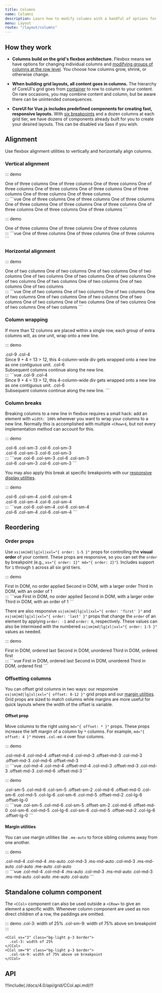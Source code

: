 ```yaml
---
title: Columns
name: Columns
description: Learn how to modify columns with a handful of options for alignment, ordering, and offsetting thanks to our flexbox grid system.
menu: Layout
route: "/layout/columns"
---
```


## How they work

- **Columns build on the grid's flexbox architecture.** Flexbox means we have options for changing individual columns and [modifying groups of columns at the row level](./../grid#row-columns). You choose how columns grow, shrink, or otherwise change.

- **When building grid layouts, all content goes in columns.** The hierarchy of CoreUI's grid goes from [container](./../containers) to row to column to your content. On rare occasions, you may combine content and column, but be aware there can be unintended consequences.

- **CoreUI for Vue.js includes predefined components for creating fast, responsive layouts.** With [six breakpoints](./../breakpoints) and a dozen columns at each grid tier, we have dozens of components already built for you to create your desired layouts. This can be disabled via Sass if you wish.

## Alignment

Use flexbox alignment utilities to vertically and horizontally align columns.

### Vertical alignment

::: demo
<div class="docs-example-row docs-example-row-flex-cols">
  <CContainer>
    <CRow class="align-items-start">
      <CCol>
        One of three columns
      </CCol>
      <CCol>
        One of three columns
      </CCol>
      <CCol>
        One of three columns
      </CCol>
    </CRow>
    <CRow class="align-items-center">
      <CCol>
        One of three columns
      </CCol>
      <CCol>
        One of three columns
      </CCol>
      <CCol>
        One of three columns
      </CCol>
    </CRow>
    <CRow class="align-items-end">
      <CCol>
        One of three columns
      </CCol>
      <CCol>
        One of three columns
      </CCol>
      <CCol>
        One of three columns
      </CCol>
    </CRow>
  </CContainer>
</div> 
:::
```vue
<CContainer>
  <CRow class="align-items-start">
    <CCol>
      One of three columns
    </CCol>
    <CCol>
      One of three columns
    </CCol>
    <CCol>
      One of three columns
    </CCol>
  </CRow>
  <CRow class="align-items-center">
    <CCol>
      One of three columns
    </CCol>
    <CCol>
      One of three columns
    </CCol>
    <CCol>
      One of three columns
    </CCol>
  </CRow>
  <CRow class="align-items-end">
    <CCol>
      One of three columns
    </CCol>
    <CCol>
      One of three columns
    </CCol>
    <CCol>
      One of three columns
    </CCol>
  </CRow>
</CContainer>
```

::: demo
<div class="docs-example-row docs-example-row-flex-cols">
  <CContainer>
    <CRow>
      <CCol class="align-self-start">
        One of three columns
      </CCol>
      <CCol class="align-self-center">
        One of three columns
      </CCol>
      <CCol class="align-self-end">
        One of three columns
      </CCol>
    </CRow>
  </CContainer>
</div>
:::
```vue
<CContainer>
  <CRow>
    <CCol class="align-self-start">
      One of three columns
    </CCol>
    <CCol class="align-self-center">
      One of three columns
    </CCol>
    <CCol class="align-self-end">
      One of three columns
    </CCol>
  </CRow>
</CContainer>
```

### Horizontal alignment

::: demo
<div class="docs-example-row">
  <CContainer>
    <CRow class="justify-content-start">
      <CCol xs="4">
        One of two columns
      </CCol>
      <CCol xs="4">
        One of two columns
      </CCol>
    </CRow>
    <CRow class="justify-content-center">
      <CCol xs="4">
        One of two columns
      </CCol>
      <CCol xs="4">
        One of two columns
      </CCol>
    </CRow>
    <CRow class="justify-content-end">
      <CCol xs="4">
        One of two columns
      </CCol>
      <CCol xs="4">
        One of two columns
      </CCol>
    </CRow>
    <CRow class="justify-content-around">
      <CCol xs="4">
        One of two columns
      </CCol>
      <CCol xs="4">
        One of two columns
      </CCol>
    </CRow>
    <CRow class="justify-content-between">
      <CCol xs="4">
        One of two columns
      </CCol>
      <CCol xs="4">
        One of two columns
      </CCol>
    </CRow>
    <CRow class="justify-content-evenly">
      <CCol xs="4">
        One of two columns
      </CCol>
      <CCol xs="4">
        One of two columns
      </CCol>
    </CRow>
  </CContainer>
</div>
:::
```vue
<CContainer>
  <CRow class="justify-content-start">
    <CCol xs="4">
      One of two columns
    </CCol>
    <CCol xs="4">
      One of two columns
    </CCol>
  </CRow>
  <CRow class="justify-content-center">
    <CCol xs="4">
      One of two columns
    </CCol>
    <CCol xs="4">
      One of two columns
    </CCol>
  </CRow>
  <CRow class="justify-content-end">
    <CCol xs="4">
      One of two columns
    </CCol>
    <CCol xs="4">
      One of two columns
    </CCol>
  </CRow>
  <CRow class="justify-content-around">
    <CCol xs="4">
      One of two columns
    </CCol>
    <CCol xs="4">
      One of two columns
    </CCol>
  </CRow>
  <CRow class="justify-content-between">
    <CCol xs="4">
      One of two columns
    </CCol>
    <CCol xs="4">
      One of two columns
    </CCol>
  </CRow>
  <CRow class="justify-content-evenly">
    <CCol xs="4">
      One of two columns
    </CCol>
    <CCol xs="4">
      One of two columns
    </CCol>
  </CRow>
</CContainer>
```

### Column wrapping

If more than 12 columns are placed within a single row, each group of extra columns will, as one unit, wrap onto a new line.

::: demo
<div class="docs-example-row">
  <CContainer>
    <CRow>
      <CCol xs="9">.col-9</CCol>
      <CCol xs="4">.col-4<br/>Since 9 + 4 = 13 &gt; 12, this 4-column-wide div gets wrapped onto a new line as one contiguous unit.</CCol>
      <CCol xs="6">.col-6<br/>Subsequent columns continue along the new line.</CCol>
    </CRow>
  </CContainer>
</div>
:::
```vue
<CContainer>
  <CRow>
    <CCol xs="9">.col-9</CCol>
    <CCol xs="4">.col-4<br/>Since 9 + 4 = 13 &gt; 12, this 4-column-wide div gets wrapped onto a new line as one contiguous unit.</CCol>
    <CCol xs="6">.col-6<br/>Subsequent columns continue along the new line.</CCol>
  </CRow>
</CContainer>
```

### Column breaks

Breaking columns to a new line in flexbox requires a small hack: add an element with `width: 100%` wherever you want to wrap your columns to a new line. Normally this is accomplished with multiple `<CRow>`s, but not every implementation method can account for this.

::: demo
<div class="docs-example-row">
  <CContainer>
    <CRow>
      <CCol xs="6" sm="3">.col-6 .col-sm-3</CCol>
      <CCol xs="6" sm="3">.col-6 .col-sm-3</CCol>
      <div class="w-100"></div>
      <CCol xs="6" sm="3">.col-6 .col-sm-3</CCol>
      <CCol xs="6" sm="3">.col-6 .col-sm-3</CCol>
    </CRow>
  </CContainer>
</div>
:::
```vue
<CContainer>
  <CRow>
    <CCol xs="6" sm="3">.col-6 .col-sm-3</CCol>
    <CCol xs="6" sm="3">.col-6 .col-sm-3</CCol>
    <div class="w-100"></div>
    <CCol xs="6" sm="3">.col-6 .col-sm-3</CCol>
    <CCol xs="6" sm="3">.col-6 .col-sm-3</CCol>
  </CRow>
</CContainer>
```

You may also apply this break at specific breakpoints with our [responsive display utilities](https://coreui.io/docs/utilities/display).

::: demo
<div class="docs-example-row">
  <CContainer>
    <CRow>
      <CCol xs="6" sm="4">.col-6 .col-sm-4</CCol>
      <CCol xs="6" sm="4">.col-6 .col-sm-4</CCol>
      <div class="w-100 d-none d-md-block"></div>
      <CCol xs="6" sm="4">.col-6 .col-sm-4</CCol>
      <CCol xs="6" sm="4">.col-6 .col-sm-4</CCol>
    </CRow>
  </CContainer>
</div>
:::
```vue
<CContainer>
  <CRow>
    <CCol xs="6" sm="4">.col-6 .col-sm-4</CCol>
    <CCol xs="6" sm="4">.col-6 .col-sm-4</CCol>
    <div class="w-100 d-none d-md-block"></div>
    <CCol xs="6" sm="4">.col-6 .col-sm-4</CCol>
    <CCol xs="6" sm="4">.col-6 .col-sm-4</CCol>
  </CRow>
</CContainer>
```

## Reordering

### Order props

Use `xs|sm|md|lg|xl|xxl="{ order: 1-5 }"` props for controlling the **visual order** of your content. These props are responsive, so you can set the `order` by breakpoint (e.g., `xs="{ order: 1}" md="{ order: 2}"`). Includes support for `1` through `5` across all six grid tiers.

::: demo
<div class="docs-example-row">
  <CContainer>
    <CRow>
      <CCol>
        First in DOM, no order applied
      </CCol>
      <CCol xs="{ span: true, order: 5 }">
        Second in DOM, with a larger order
      </CCol>
      <CCol xs="{ span: true, order: 1 }">
        Third in DOM, with an order of 1
      </CCol>
    </CRow>
  </CContainer>
</div>
:::
```vue
<CContainer>
  <CRow>
    <CCol>
      First in DOM, no order applied
    </CCol>
    <CCol xs="{ span: true, order: 5 }">
      Second in DOM, with a larger order
    </CCol>
    <CCol xs="{ span: true, order: 1 }">
      Third in DOM, with an order of 1
    </CCol>
  </CRow>
</CContainer>
```

There are also responsive `xs|sm|md|lg|xl|xxl="{ order: 'first' }"` and `xs|sm|md|lg|xl|xxl="{ order: 'last' }"` props that change the `order` of an element by applying `order: -1` and `order: 6`, respectively. These values can also be intermixed with the numbered `xs|sm|md|lg|xl|xxl="{ order: 1-5 }"` values as needed.

::: demo
<div class="docs-example-row">
  <CContainer>
    <CRow>
      <CCol xs="{ span: true, order: 'last' }">
        First in DOM, ordered last
      </CCol>
      <CCol>
        Second in DOM, unordered
      </CCol>
      <CCol xs="{ span: true, order: 'first' }">
        Third in DOM, ordered first
      </CCol>
    </CRow>
  </CContainer>
</div>
:::
```vue
<CContainer>
  <CRow>
    <CCol xs="{ span: true, order: 'last' }">
      First in DOM, ordered last
    </CCol>
    <CCol>
      Second in DOM, unordered
    </CCol>
    <CCol xs="{ span: true, order: 'first' }">
      Third in DOM, ordered first
    </CCol>
  </CRow>
</CContainer>
```

### Offsetting columns

You can offset grid columns in two ways: our responsive `xs|sm|md|lg|xl|xxl="{ offset: 0-12 }"` grid props and our [margin utilities](https://coreui.io/docs/utilities/spacing). Grid props are sized to match columns while margins are more useful for quick layouts where the width of the offset is variable.

#### Offset prop

Move columns to the right using `md="{ offset: * }"` props. These props increase the left margin of a column by `*` columns. For example, `md="{ offset: 4 }"` moves `.col-md-4` over four columns.

::: demo
<div class="docs-example-row">
  <CContainer>
    <CRow>
      <CCol md="4">.col-md-4</CCol>
      <CCol md="{ span: 4, offset: 4 }">.col-md-4 .offset-md-4</CCol>
    </CRow>
    <CRow>
      <CCol md="{ span: 3, offset: 3 }">.col-md-3 .offset-md-3</CCol>
      <CCol md="{ span: 3, offset: 3 }">.col-md-3 .offset-md-3</CCol>
    </CRow>
    <CRow>
      <CCol md="{ span: 6, offset: 3 }">.col-md-6 .offset-md-3</CCol>
    </CRow>
  </CContainer>
</div>
:::
```vue
<CContainer>
  <CRow>
    <CCol md="4">.col-md-4</CCol>
    <CCol md="{ span: 4, offset: 4 }">.col-md-4 .offset-md-4</CCol>
  </CRow>
  <CRow>
    <CCol md="{ span: 3, offset: 3 }">.col-md-3 .offset-md-3</CCol>
    <CCol md="{ span: 3, offset: 3 }">.col-md-3 .offset-md-3</CCol>
  </CRow>
  <CRow>
    <CCol md="{ span: 6, offset: 3 }">.col-md-6 .offset-md-3</CCol>
  </CRow>
</CContainer>
```

::: demo
<div class="docs-example-row">
  <CContainer>
    <CRow>
      <CCol sm="5" md="6">.col-sm-5 .col-md-6</CCol>
      <CCol sm="{ span: 5, offset: 2 }" md="{ span: 6, offset: 0 }">.col-sm-5 .offset-sm-2 .col-md-6 .offset-md-0</CCol>
    </CRow>
    <CRow>
      <CCol sm="6" md="5" lg="6">.col-sm-6 .col-md-5 .col-lg-6</CCol>
      <CCol sm="6" md="{ span: 5, offset: 2 }" lg="{ span: 6, offset: 0 }">.col-sm-6 .col-md-5 .offset-md-2 .col-lg-6 .offset-lg-0</CCol>
    </CRow>
  </CContainer>
</div>
:::
```vue
<CContainer>
  <CRow>
    <CCol sm="5" md="6">.col-sm-5 .col-md-6</CCol>
    <CCol sm="{ span: 5, offset: 2 }" md="{ span: 6, offset: 0 }">.col-sm-5 .offset-sm-2 .col-md-6 .offset-md-0</CCol>
  </CRow>
  <CRow>
    <CCol sm="6" md="5" lg="6">.col-sm-6 .col-md-5 .col-lg-6</CCol>
    <CCol sm="6" md="{ span: 5, offset: 2 }" lg="{ span: 6, offset: 0 }">.col-sm-6 .col-md-5 .offset-md-2 .col-lg-6 .offset-lg-0</CCol>
  </CRow>
</CContainer>
```


#### Margin utilities

You can use margin utilities like `.me-auto` to force sibling columns away from one another.

::: demo
<div class="docs-example-row">
  <CContainer>
    <CRow>
      <CCol md="4">.col-md-4</CCol>
      <CCol md="4" class="ms-auto">.col-md-4 .ms-auto</CCol>
    </CRow>
    <CRow>
      <CCol md="3" class="ms-md-auto">.col-md-3 .ms-md-auto</CCol>
      <CCol md="3" class="ms-md-auto">.col-md-3 .ms-md-auto</CCol>
    </CRow>
    <CRow>
      <CCol xs="auto" class="me-auto">.col-auto .me-auto</CCol>
      <CCol xs="auto">.col-auto</CCol>
    </CRow>
  </CContainer>
</div>
:::
```vue
<CContainer>
  <CRow>
    <CCol md="4">.col-md-4</CCol>
    <CCol md="4" class="ms-auto">.col-md-4 .ms-auto</CCol>
  </CRow>
  <CRow>
    <CCol md="3" class="ms-md-auto">.col-md-3 .ms-md-auto</CCol>
    <CCol md="3" class="ms-md-auto">.col-md-3 .ms-md-auto</CCol>
  </CRow>
  <CRow>
    <CCol xs="auto" class="me-auto">.col-auto .me-auto</CCol>
    <CCol xs="auto">.col-auto</CCol>
  </CRow>
</CContainer>
```

## Standalone column component

The `<CCol>` component can also be used outside a `<CRow>` to give an element a specific width. Whenever column component are used as non direct children of a row, the paddings are omitted.

::: demo
<CCol xs="3" class="bg-light p-3 border">
  .col-3: width of 25%
</CCol>
<CCol sm="9" class="bg-light p-3 border">
  .col-sm-9: width of 75% above sm breakpoint
</CCol>
:::
```vue
<CCol xs="3" class="bg-light p-3 border">
  .col-3: width of 25%
</CCol>
<CCol sm="9" class="bg-light p-3 border">
  .col-sm-9: width of 75% above sm breakpoint
</CCol>
```

## API

!!!include(./docs/4.0/api/grid/CCol.api.md)!!!
